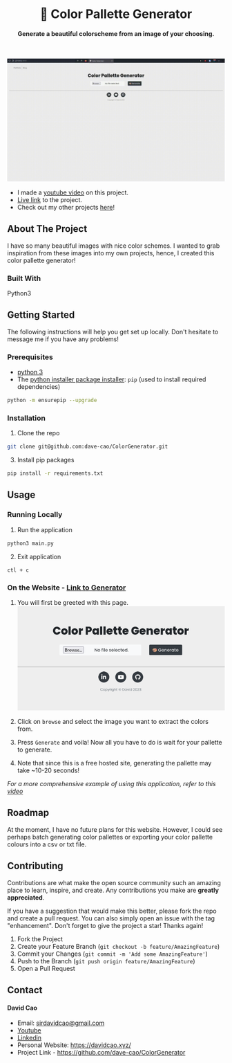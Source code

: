 <h1 align='center'>🎨 Color Pallette Generator</h1>

<h4 align='center'>Generate a beautiful colorscheme from an image of your choosing.</h4>

<br>

![USAGE GIF OR PIC TO CAPTURE ATTENTION](./static/uploads/colorgenerator.gif)

- I made a [youtube video](https://youtu.be/kYvVSWl5gaI) on this project.
- [Live link]() to the project.
- Check out my other projects [here](https://davidcao.xyz)!


<!-- ABOUT THE PROJECT -->
## About The Project

I have so many beautiful images with nice color schemes. I wanted to grab inspiration from these images into my own projects, hence, I created this color pallette generator!

### Built With

Python3

<!-- GETTING STARTED -->
## Getting Started

The following instructions will help you get set up locally. Don't hesitate to message me if you have any problems!

### Prerequisites

- [python 3](https://www.python.org/downloads/)
- The [python installer package installer](https://pip.pypa.io/en/stable/installation/): `pip` (used to install required dependencies)
```sh
python -m ensurepip --upgrade
```

### Installation

1. Clone the repo
```sh
git clone git@github.com:dave-cao/ColorGenerator.git
```
3. Install pip packages
```sh
pip install -r requirements.txt
```

<!-- USAGE EXAMPLES -->
## Usage

### Running Locally

1. Run the application
```sh
python3 main.py
```

2. Exit application
```
ctl + c
```

### On the Website - [Link to Generator](https://colorgenerator.onrender.com/)

1. You will first be greeted with this page.
![image1](img/image0.png)


2. Click on `browse` and select the image you want to extract the colors from.

3. Press `Generate` and voila! Now all you have to do is wait for your pallette to generate.

4. Note that since this is a free hosted site, generating the pallette may take ~10-20 seconds!

_For a more comprehensive example of using this application, refer to this [video](https://youtu.be/kYvVSWl5gaI)_




<!-- ROADMAP -->
## Roadmap

At the moment, I have no future plans for this website. However, I could see perhaps batch generating color pallettes or exporting your color pallette colours into a csv or txt file. 


<!-- CONTRIBUTING -->
## Contributing

Contributions are what make the open source community such an amazing place to learn, inspire, and create. Any contributions you make are **greatly appreciated**.

If you have a suggestion that would make this better, please fork the repo and create a pull request. You can also simply open an issue with the tag "enhancement".
Don't forget to give the project a star! Thanks again!

1. Fork the Project
2. Create your Feature Branch (`git checkout -b feature/AmazingFeature`)
3. Commit your Changes (`git commit -m 'Add some AmazingFeature'`)
4. Push to the Branch (`git push origin feature/AmazingFeature`)
5. Open a Pull Request




<!-- CONTACT -->
## Contact

#### David Cao
- Email: sirdavidcao@gmail.com
- [Youtube](https://www.youtube.com/channel/UCEnBPbnNnqhQIIhW1uLXrLA)
- [Linkedin](https://www.linkedin.com/in/david-cao99/)
- Personal Website: https://davidcao.xyz/
- Project Link - https://github.com/dave-cao/ColorGenerator




